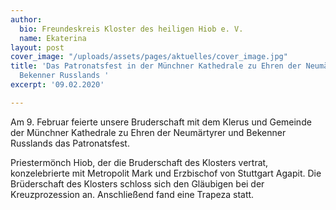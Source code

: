 ```yaml
---
author:
  bio: Freundeskreis Kloster des heiligen Hiob e. V.
  name: Ekaterina
layout: post
cover_image: "/uploads/assets/pages/aktuelles/cover_image.jpg"
title: 'Das Patronatsfest in der Münchner Kathedrale zu Ehren der Neumärtyrer und
  Bekenner Russlands '
excerpt: '09.02.2020'

---
```

Am 9. Februar feierte unsere Bruderschaft mit dem Klerus und Gemeinde der Münchner Kathedrale zu Ehren der Neumärtyrer und Bekenner Russlands das Patronatsfest.

Priestermönch Hiob, der die Bruderschaft des Klosters vertrat, konzelebrierte mit Metropolit Mark und Erzbischof von Stuttgart Agapit. Die Brüderschaft des Klosters schloss sich den Gläubigen bei der Kreuzprozession an. Anschließend fand eine Trapeza statt.
